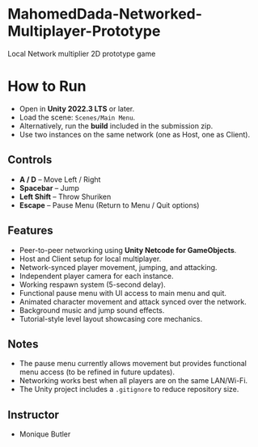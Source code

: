 # MahomedDada-Networked-Multiplayer-Prototype
Local Network multiplier 2D prototype game 

# How to Run
- Open in **Unity 2022.3 LTS** or later.  
- Load the scene: `Scenes/Main Menu`.  
- Alternatively, run the **build** included in the submission zip.  
- Use two instances on the same network (one as Host, one as Client).

## Controls
- **A / D** – Move Left / Right  
- **Spacebar** – Jump  
- **Left Shift** – Throw Shuriken  
- **Escape** – Pause Menu (Return to Menu / Quit options)  

## Features
- Peer-to-peer networking using **Unity Netcode for GameObjects**.  
- Host and Client setup for local multiplayer.  
- Network-synced player movement, jumping, and attacking.  
- Independent player camera for each instance.  
- Working respawn system (5-second delay).  
- Functional pause menu with UI access to main menu and quit.  
- Animated character movement and attack synced over the network.  
- Background music and jump sound effects.  
- Tutorial-style level layout showcasing core mechanics.

## Notes
- The pause menu currently allows movement but provides functional menu access (to be refined in future updates).  
- Networking works best when all players are on the same LAN/Wi-Fi.  
- The Unity project includes a `.gitignore` to reduce repository size.

## Instructor
- Monique Butler